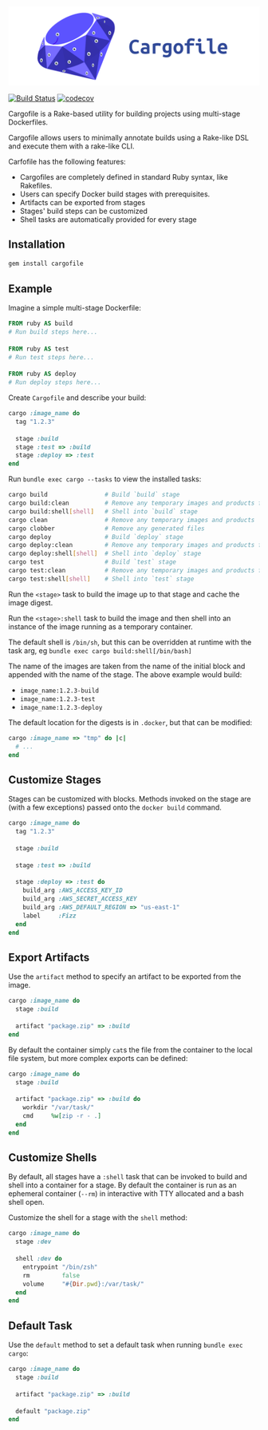 <img alt="cargofile" src="./docs/icon.png"/>

[![Build Status](https://travis-ci.com/amancevice/cargofile.svg?branch=master)](https://travis-ci.com/amancevice/cargofile)
[![codecov](https://codecov.io/gh/amancevice/cargofile/branch/master/graph/badge.svg)](https://codecov.io/gh/amancevice/cargofile)

Cargofile is a Rake-based utility for building projects using multi-stage Dockerfiles.

Cargofile allows users to minimally annotate builds using a Rake-like DSL
and execute them with a rake-like CLI.

Carfofile has the following features:
* Cargofiles are completely defined in standard Ruby syntax, like Rakefiles.
* Users can specify Docker build stages with prerequisites.
* Artifacts can be exported from stages
* Stages' build steps can be customized
* Shell tasks are automatically provided for every stage

## Installation

```bash
gem install cargofile
```

## Example

Imagine a simple multi-stage Dockerfile:

```Dockerfile
FROM ruby AS build
# Run build steps here...

FROM ruby AS test
# Run test steps here...

FROM ruby AS deploy
# Run deploy steps here...
```

Create `Cargofile` and describe your build:

```ruby
cargo :image_name do
  tag "1.2.3"

  stage :build
  stage :test => :build
  stage :deploy => :test
end
```

Run `bundle exec cargo --tasks` to view the installed tasks:

```bash
cargo build                # Build `build` stage
cargo build:clean          # Remove any temporary images and products from `build` stage
cargo build:shell[shell]   # Shell into `build` stage
cargo clean                # Remove any temporary images and products
cargo clobber              # Remove any generated files
cargo deploy               # Build `deploy` stage
cargo deploy:clean         # Remove any temporary images and products from `deploy` stage
cargo deploy:shell[shell]  # Shell into `deploy` stage
cargo test                 # Build `test` stage
cargo test:clean           # Remove any temporary images and products from `test` stage
cargo test:shell[shell]    # Shell into `test` stage
```

Run the `<stage>` task to build the image up to that stage and cache the image digest.

Run the `<stage>:shell` task to build the image and then shell into an instance of the image running as a temporary container.

The default shell is `/bin/sh`, but this can be overridden at runtime with the task arg, eg `bundle exec cargo build:shell[/bin/bash]`

The name of the images are taken from the name of the initial block and appended with the name of the stage. The above example would build:

- `image_name:1.2.3-build`
- `image_name:1.2.3-test`
- `image_name:1.2.3-deploy`

The default location for the digests is in `.docker`, but that can be modified:

```ruby
cargo :image_name => "tmp" do |c|
  # ...
end
```

## Customize Stages

Stages can be customized with blocks. Methods invoked on the stage are (with a few exceptions) passed onto the `docker build` command.

```ruby
cargo :image_name do
  tag "1.2.3"

  stage :build

  stage :test => :build

  stage :deploy => :test do
    build_arg :AWS_ACCESS_KEY_ID
    build_arg :AWS_SECRET_ACCESS_KEY
    build_arg :AWS_DEFAULT_REGION => "us-east-1"
    label     :Fizz
  end
end
```

## Export Artifacts

Use the `artifact` method to specify an artifact to be exported from the image.

```ruby
cargo :image_name do
  stage :build

  artifact "package.zip" => :build
end
```

By default the container simply `cat`s the file from the container to the local file system, but more complex exports can be defined:

```ruby
cargo :image_name do
  stage :build

  artifact "package.zip" => :build do
    workdir "/var/task/"
    cmd     %w[zip -r - .]
  end
end
```

## Customize Shells

By default, all stages have a `:shell` task that can be invoked to build and shell into a container for a stage. By default the container is run as an ephemeral container (`--rm`) in interactive with TTY allocated and a bash shell open.

Customize the shell for a stage with the `shell` method:

```ruby
cargo :image_name do
  stage :dev

  shell :dev do
    entrypoint "/bin/zsh"
    rm         false
    volume     "#{Dir.pwd}:/var/task/"
  end
end
```

## Default Task

Use the `default` method to set a default task when running `bundle exec cargo`:


```ruby
cargo :image_name do
  stage :build

  artifact "package.zip" => :build

  default "package.zip"
end
```
